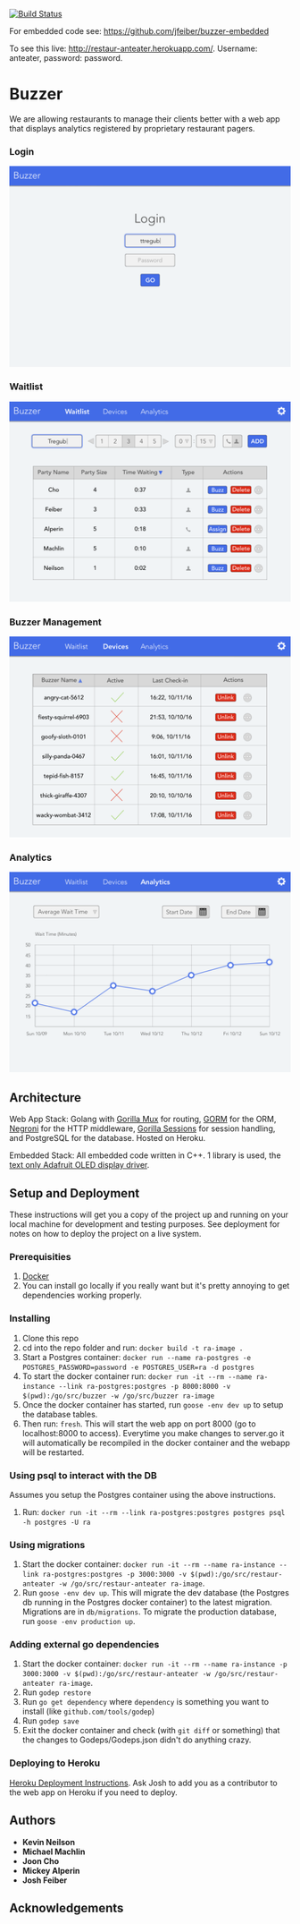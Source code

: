 [![Build Status](https://travis-ci.org/jfeiber/buzzer.svg?branch=master)](https://travis-ci.org/jfeiber/buzzer)

For embedded code see: https://github.com/jfeiber/buzzer-embedded

To see this live: http://restaur-anteater.herokuapp.com/. Username: anteater, password: password. 

# Buzzer

We are allowing restaurants to manage their clients better with a web app that displays analytics registered by proprietary restaurant pagers.

### Login
![Login Page](/Mockups/loginpage.png?raw=true)

### Waitlist
![Login Page](/Mockups/waitlist.png?raw=true)

### Buzzer Management
![Buzzer Management](/Mockups/buzzer_management.png?raw=true)

### Analytics
![Analytics](/Mockups/analytics.png?raw=true)

## Architecture

Web App Stack:
Golang with [Gorilla Mux](https://github.com/gorilla/mux) for routing, [GORM](https://github.com/jinzhu/gorm) for the ORM, [Negroni](https://github.com/urfave/negroni) for the HTTP middleware, [Gorilla Sessions](https://github.com/gorilla/sessions) for session handling, and PostgreSQL for the database. Hosted on Heroku.

Embedded Stack:
All embedded code written in C++. 1 library is used, the [text only Adafruit OLED display driver](https://github.com/greiman/SSD1306Ascii).

## Setup and Deployment

These instructions will get you a copy of the project up and running on your local machine for development and testing purposes. See deployment for notes on how to deploy the project on a live system.

### Prerequisities

1. [Docker](https://docs.docker.com/docker-for-mac/)
2.  You can install go locally if you really want but it's pretty annoying to get dependencies working properly.

### Installing

1. Clone this repo
2. cd into the repo folder and run: `docker build -t ra-image .`
3. Start a Postgres container: `docker run --name ra-postgres -e POSTGRES_PASSWORD=password -e POSTGRES_USER=ra -d postgres`
4. To start the docker container run: `docker run -it --rm --name ra-instance --link ra-postgres:postgres -p 8000:8000 -v $(pwd):/go/src/buzzer -w /go/src/buzzer ra-image`
5. Once the docker container has started, run `goose -env dev up` to setup the database tables.
6. Then run: `fresh`. This will start the web app on port 8000 (go to localhost:8000 to access). Everytime you make changes to server.go it will automatically be recompiled in the docker container and the webapp will be restarted.

### Using psql to interact with the DB

Assumes you setup the Postgres container using the above instructions.

1. Run: `docker run -it --rm --link ra-postgres:postgres postgres psql -h postgres -U ra`

### Using migrations

1. Start the docker container: `docker run -it --rm --name ra-instance --link ra-postgres:postgres -p 3000:3000 -v $(pwd):/go/src/restaur-anteater -w /go/src/restaur-anteater ra-image`.
2. Run `goose -env dev up`. This will migrate the dev database (the Postgres db running in the Postgres docker container) to the latest migration. Migrations are in `db/migrations`. To migrate
the production database, run `goose -env production up`.

### Adding external go dependencies

1. Start the docker container: `docker run -it --rm --name ra-instance -p 3000:3000 -v $(pwd):/go/src/restaur-anteater -w /go/src/restaur-anteater ra-image`.
2. Run `godep restore`
3. Run `go get dependency` where `dependency` is something you want to install (like `github.com/tools/godep`)
4. Run `godep save`
5. Exit the docker container and check (with `git diff` or something) that the changes to Godeps/Godeps.json didn't do anything crazy.

### Deploying to Heroku
[Heroku Deployment Instructions](https://devcenter.heroku.com/articles/git). Ask Josh to add you as a contributor to the web app on Heroku if you need to deploy.

## Authors

* **Kevin Neilson**
* **Michael Machlin**
* **Joon Cho**
* **Mickey Alperin**
* **Josh Feiber**

## Acknowledgements
